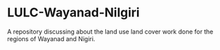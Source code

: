 # LULC-Wayanad-Nilgiri
A repository discussing about the land use land cover work done for the regions of Wayanad and Nigiri.
